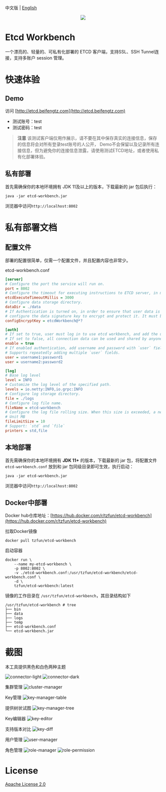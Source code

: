 中文版 | [English](./README.md)

<div align=center>
<img src=web/src/design/logo.png/>
</div>

# Etcd Workbench

一个漂亮的、轻量的、可私有化部署的 ETCD 客户端，支持SSL、SSH Tunnel连接，支持多账户 session 管理。

# 快速体验

## Demo

访问 [http://etcd.beifengtz.com](http://etcd.beifengtz.com)

* 测试账号：test
* 测试密码：test

> **注意** 该测试客户端仅用作展示，请不要在其中保存真实的连接信息，保存的信息将会对所有登录test账号的人公开，
> Demo不会保留以及记录所有连接信息，但为避免你的连接信息泄露，请使用测试ETCD地址，或者使用私有化部署体验。

## 私有部署

首先需确保你的本地环境拥有 JDK 11及以上的版本，下载最新的 jar 包后执行：

```shell
java -jar etcd-workbench.jar
```

浏览器中访问`http://localhost:8002`

# 私有部署文档

## 配置文件

部署的配置很简单，仅需一个配置文件，并且配置内容也非常少。

etcd-workbench.conf
```ini
[server]
# Configure the port the service will run on.
port = 8002
# Configure the timeout for executing instructions to ETCD server, in milliseconds.
etcdExecuteTimeoutMillis = 3000
# Configure data storage directory.
dataDir = ./data
# If Authentication is turned on, in order to ensure that user data is not easily cracked,
# configure the data signature key to encrypt and protect it. It must be 16 characters.
configEncryptKey = etcdWorkbench@*?

[auth]
# If set to true, user must log in to use etcd workbench, and add the user field to configure the user.
# If set to false, all connection data can be used and shared by anyone!!!
enable = true
# If enabled authentication, add username and password with `user` field.
# Supports repeatedly adding multiple `user` fields.
user = username1:password1
user = username2:password2

[log]
# Base log level
level = INFO
# Customize the log level of the specified path.
levels = io.netty:INFO,io.grpc:INFO
# Configure log storage directory.
file = ./logs
# Configure log file name.
fileName = etcd-workbench
# Configure the log file rolling size. When this size is exceeded, a new file will be created to store the log.
# Unit MB
fileLimitSize = 10
# Support: `std` and `file`
printers = std,file
```

## 本地部署

首先需确保你的本地环境拥有 **JDK 11+** 的版本，下载最新的 jar 包，将配置文件 `etcd-workbench.conf` 放到和 jar 包同级目录即可生效，执行启动：

```shell
java -jar etcd-workbench.jar
```

浏览器中访问`http://localhost:8002`

## Docker中部署

Docker hub仓库地址：[https://hub.docker.com/r/tzfun/etcd-workbench](https://hub.docker.com/r/tzfun/etcd-workbench)

拉取Docker镜像

```shell
docker pull tzfun/etcd-workbench
```

启动容器

```shell
docker run \
    --name my-etcd-workbench \
    -p 8002:8002 \
    -v ./etcd-workbench.conf:/usr/tzfun/etcd-workbench/etcd-workbench.conf \
    -d \
    tzfun/etcd-workbench:latest
```

镜像的工作目录在 `/usr/tzfun/etcd-workbench`，其目录结构如下

```
/usr/tzfun/etcd-workbench # tree
├── bin
├── data
├── logs
├── temp
├── etcd-workbench.conf
└── etcd-workbench.jar
```

# 截图

本工具提供黑色和白色两种主题

![connector-light](screenshot/connector-light.jpg)
![connector-dark](screenshot/connector.jpg)

集群管理
![cluster-manager](screenshot/cluster-manager.jpg)

Key管理
![key-manager-table](screenshot/key-manager-table.jpg)

提供树状试图
![key-manager-tree](screenshot/key-manager-tree.jpg)

Key编辑器
![key-editor](screenshot/key-editor.jpg)

支持版本对比
![key-diff](screenshot/key-diff.jpg)

用户管理
![user-manager](screenshot/user-manager.jpg)

角色管理
![role-manager](screenshot/role-manager.jpg)
![role-permission](screenshot/role-permission.jpg)

# License

[Apache License 2.0](LICENSE)